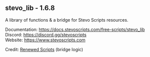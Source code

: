 ## stevo_lib - 1.6.8
A library of functions & a bridge for Stevo Scripts resources.

Documentation: https://docs.stevoscripts.com/free-scripts/stevo_lib
<br>
Discord: https://discord.gg/stevoscripts
<br>
Website: https://www.stevoscripts.com


Credit: [Renewed Scripts](https://github.com/Renewed-Scripts) (bridge logic)

